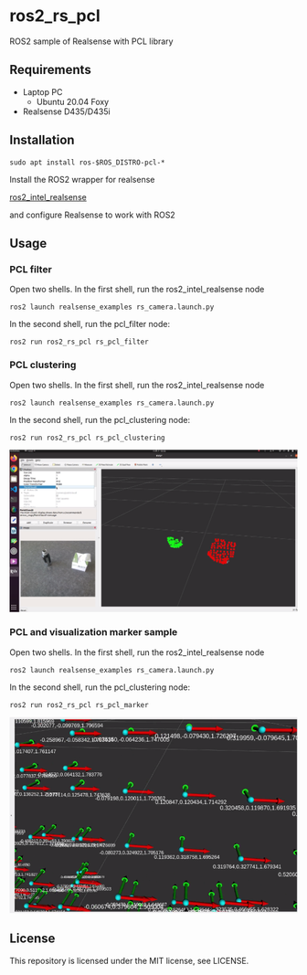 # ros2_rs_pcl
ROS2 sample of Realsense with PCL library

## Requirements
- Laptop PC
  - Ubuntu 20.04 Foxy
- Realsense D435/D435i

## Installation
```
sudo apt install ros-$ROS_DISTRO-pcl-*
```

Install the ROS2 wrapper for realsense

[ros2_intel_realsense](https://github.com/intel/ros2_intel_realsense)

and configure Realsense to work with ROS2

## Usage
### PCL filter
Open two shells.
In the first shell, run the ros2_intel_realsense node
```
ros2 launch realsense_examples rs_camera.launch.py
```

In the second shell, run the pcl_filter node:
```
ros2 run ros2_rs_pcl rs_pcl_filter
```

### PCL clustering
Open two shells.
In the first shell, run the ros2_intel_realsense node
```
ros2 launch realsense_examples rs_camera.launch.py
```

In the second shell, run the pcl_clustering node:
```
ros2 run ros2_rs_pcl rs_pcl_clustering
```

![rs clustering img](/img/pcl_cluster.png)

### PCL and visualization marker sample
Open two shells.
In the first shell, run the ros2_intel_realsense node
```
ros2 launch realsense_examples rs_camera.launch.py
```

In the second shell, run the pcl_clustering node:
```
ros2 run ros2_rs_pcl rs_pcl_marker
```

![rs clustering img](/img/pcl_and_marker.png)

## License
This repository is licensed under the MIT license, see LICENSE.

